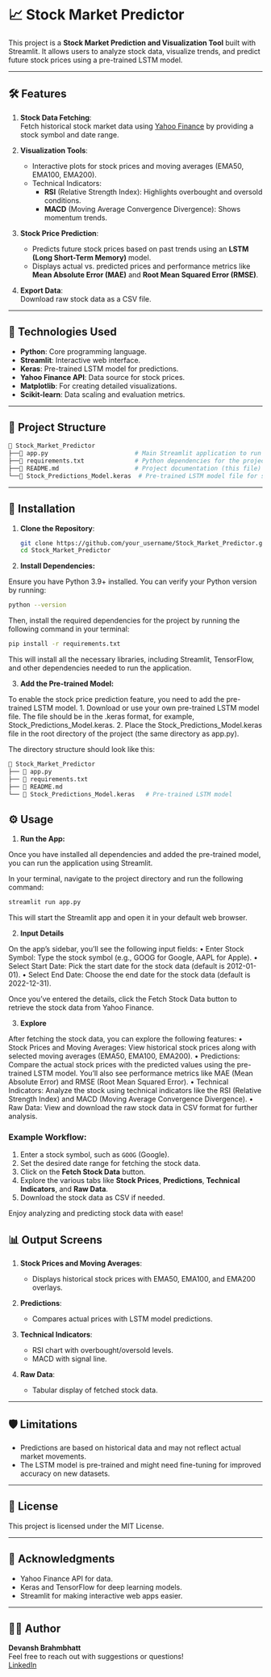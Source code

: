 # 📈 Stock Market Predictor

This project is a **Stock Market Prediction and Visualization Tool** built with Streamlit. It allows users to analyze stock data, visualize trends, and predict future stock prices using a pre-trained LSTM model.

---

## 🛠 Features

1. **Stock Data Fetching**:  
   Fetch historical stock market data using [Yahoo Finance](https://finance.yahoo.com/) by providing a stock symbol and date range.

2. **Visualization Tools**:  
   - Interactive plots for stock prices and moving averages (EMA50, EMA100, EMA200).  
   - Technical Indicators:  
     - **RSI** (Relative Strength Index): Highlights overbought and oversold conditions.  
     - **MACD** (Moving Average Convergence Divergence): Shows momentum trends.  

3. **Stock Price Prediction**:  
   - Predicts future stock prices based on past trends using an **LSTM (Long Short-Term Memory)** model.  
   - Displays actual vs. predicted prices and performance metrics like **Mean Absolute Error (MAE)** and **Root Mean Squared Error (RMSE)**.

4. **Export Data**:  
   Download raw stock data as a CSV file.

---

## 🚀 Technologies Used

- **Python**: Core programming language.
- **Streamlit**: Interactive web interface.
- **Keras**: Pre-trained LSTM model for predictions.
- **Yahoo Finance API**: Data source for stock prices.
- **Matplotlib**: For creating detailed visualizations.
- **Scikit-learn**: Data scaling and evaluation metrics.

---

## 📂 Project Structure
 ```bash
📁 Stock_Market_Predictor
├──📄 app.py                        # Main Streamlit application to run the web app
├──📄 requirements.txt              # Python dependencies for the project
├──📄 README.md                     # Project documentation (this file)
└──📄 Stock_Predictions_Model.keras  # Pre-trained LSTM model file for stock predictions
 ```
---

## 🔧 Installation

1. **Clone the Repository**:
   ```bash
   git clone https://github.com/your_username/Stock_Market_Predictor.git
   cd Stock_Market_Predictor

2. **Install Dependencies:**

Ensure you have Python 3.9+ installed. You can verify your Python version by running:

```bash
python --version
```

Then, install the required dependencies for the project by running the following command in your terminal:
```bash
pip install -r requirements.txt
```
This will install all the necessary libraries, including Streamlit, TensorFlow, and other dependencies needed to run the application.


3. **Add the Pre-trained Model:**

To enable the stock price prediction feature, you need to add the pre-trained LSTM model.
	1.	Download or use your own pre-trained LSTM model file. The file should be in the .keras format, for example, Stock_Predictions_Model.keras.
	2.	Place the Stock_Predictions_Model.keras file in the root directory of the project (the same directory as app.py).

The directory structure should look like this:
 ```bash
📁 Stock_Market_Predictor
├── 📄 app.py
├── 📄 requirements.txt
├── 📄 README.md
└── 📄 Stock_Predictions_Model.keras   # Pre-trained LSTM model
 ```

## ⚙️ Usage

 1. **Run the App:**

Once you have installed all dependencies and added the pre-trained model, you can run the application using Streamlit.

In your terminal, navigate to the project directory and run the following command:

```bash
streamlit run app.py
```
This will start the Streamlit app and open it in your default web browser.

2. **Input Details**

On the app’s sidebar, you’ll see the following input fields:
	•	Enter Stock Symbol: Type the stock symbol (e.g., GOOG for Google, AAPL for Apple).
	•	Select Start Date: Pick the start date for the stock data (default is 2012-01-01).
	•	Select End Date: Choose the end date for the stock data (default is 2022-12-31).

Once you’ve entered the details, click the Fetch Stock Data button to retrieve the stock data from Yahoo Finance.

3. **Explore**

After fetching the stock data, you can explore the following features:
	•	Stock Prices and Moving Averages: View historical stock prices along with selected moving averages (EMA50, EMA100, EMA200).
	•	Predictions: Compare the actual stock prices with the predicted values using the pre-trained LSTM model. You’ll also see performance metrics like MAE (Mean Absolute Error) and RMSE (Root Mean Squared Error).
	•	Technical Indicators: Analyze the stock using technical indicators like the RSI (Relative Strength Index) and MACD (Moving Average Convergence Divergence).
	•	Raw Data: View and download the raw stock data in CSV format for further analysis.

### Example Workflow:

1. Enter a stock symbol, such as `GOOG` (Google).
2. Set the desired date range for fetching the stock data.
3. Click on the **Fetch Stock Data** button.
4. Explore the various tabs like **Stock Prices**, **Predictions**, **Technical Indicators**, and **Raw Data**.
5. Download the stock data as CSV if needed.

Enjoy analyzing and predicting stock data with ease!


## 📊 Output Screens

1. **Stock Prices and Moving Averages**:
   - Displays historical stock prices with EMA50, EMA100, and EMA200 overlays.
   
2. **Predictions**:
   - Compares actual prices with LSTM model predictions.
   
3. **Technical Indicators**:
   - RSI chart with overbought/oversold levels.
   - MACD with signal line.
   
4. **Raw Data**:
   - Tabular display of fetched stock data.

---

## 🛡 Limitations

- Predictions are based on historical data and may not reflect actual market movements.
- The LSTM model is pre-trained and might need fine-tuning for improved accuracy on new datasets.

---

## 📜 License

This project is licensed under the MIT License.

---

## 🌟 Acknowledgments

- Yahoo Finance API for data.
- Keras and TensorFlow for deep learning models.
- Streamlit for making interactive web apps easier.

---

## 🧑‍💻 Author

**Devansh Brahmbhatt**  
Feel free to reach out with suggestions or questions!  
[LinkedIn](www.linkedin.com/in/devansh-b-36251a25b)
